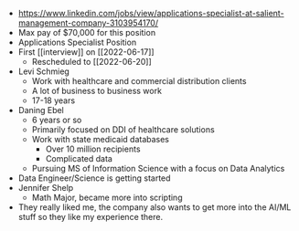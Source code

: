 - https://www.linkedin.com/jobs/view/applications-specialist-at-salient-management-company-3103954170/
- Max pay of $70,000 for this position
- Applications Specialist Position
- First [[interview]] on [[2022-06-17]]
	- Rescheduled to [[2022-06-20]]
- Levi Schmieg
	- Work with healthcare and commercial  distribution clients
	- A lot of business to business work
	- 17-18 years
- Daning Ebel
	- 6 years or so
	- Primarily focused on DDI of healthcare solutions
	- Work with state medicaid databases
		- Over 10 million recipients
		- Complicated data
	- Pursuing MS of Information Science with a focus on Data Analytics
- Data Engineer/Science is getting started
- Jennifer Shelp
	- Math Major, became more into scripting
- They really liked me, the company also wants to get more into the AI/ML stuff so they like my experience there.